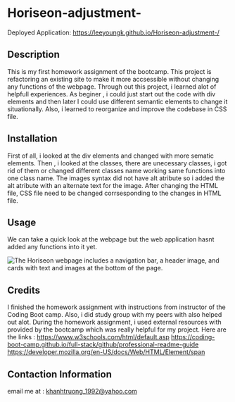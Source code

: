 # Horiseon-adjustment-

Deployed Application: https://leeyoungk.github.io/Horiseon-adjustment-/
## Description

This is my first homework assignment of the bootcamp. This project is refactoring an existing site to make it more accsessible without changing any functions of the webpage. Through out this project, i learned alot of helpfull experiences. As beginer , i could just start out the code with div elements and then later  I could use different semantic elements to change it situationally. Also, i learned to reorganize and improve the codebase in CSS file. 

## Installation 

First of all, i looked at the div elements and changed with more sematic elements.
Then , i looked at the classes, there are unecessary classes, i got rid of them or changed different classes name working same functions into one class name.
The images syntax did not have alt atribute so i added the alt atribute with an alternate text for the image. 
After changing the HTML file, CSS file need to be changed corrsesponding to the changes in HTML file.

## Usage
We can take a quick look at the webpage but the web application hasnt added any functions into it yet.

![The Horiseon webpage includes a navigation bar, a header image, and cards with text and images at the bottom of the page.](./Assets/01-html-css-git-homework-demo.png)


## Credits

I finished the homework assignment with instructions from instructor of the Coding Boot camp. Also, i did study group with my peers with also helped out alot. During the homework assignment, i used external resources with provided by the bootcamp which was really helpful for my project. Here are the links : 
https://www.w3schools.com/html/default.asp
https://coding-boot-camp.github.io/full-stack/github/professional-readme-guide
https://developer.mozilla.org/en-US/docs/Web/HTML/Element/span

## Contaction Information
email me at : khanhtruong_1992@yahoo.com 



